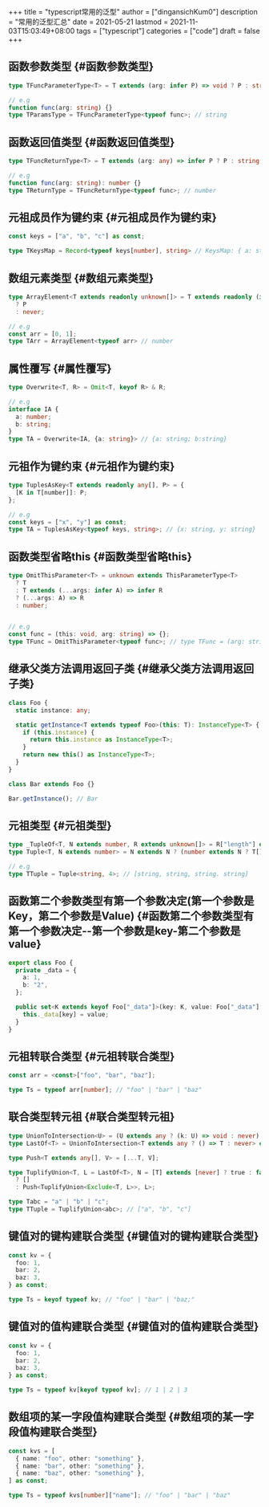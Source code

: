 +++
title = "typescript常用的泛型"
author = ["dingansichKum0"]
description = "常用的泛型汇总"
date = 2021-05-21
lastmod = 2021-11-03T15:03:49+08:00
tags = ["typescript"]
categories = ["code"]
draft = false
+++

## 函数参数类型 {#函数参数类型}

```typescript
type TFuncParameterType<T> = T extends (arg: infer P) => void ? P : string;

// e.g
function func(arg: string) {}
type TParamsType = TFuncParameterType<typeof func>; // string
```


## 函数返回值类型 {#函数返回值类型}

```typescript
type TFuncReturnType<T> = T extends (arg: any) => infer P ? P : string;

// e.g
function func(arg: string): number {}
type TReturnType = TFuncReturnType<typeof func>; // number
```


## 元祖成员作为键约束 {#元祖成员作为键约束}

```typescript
const keys = ["a", "b", "c"] as const;

type TKeysMap = Record<typeof keys[number], string> // KeysMap: { a: string; b: string; c: string; }
```


## 数组元素类型 {#数组元素类型}

```typescript
type ArrayElement<T extends readonly unknown[]> = T extends readonly (infer P)[]
  ? P
  : never;

// e.g
const arr = [0, 1];
type TArr = ArrayElement<typeof arr> // number
```


## 属性覆写 {#属性覆写}

```typescript
type Overwrite<T, R> = Omit<T, keyof R> & R;

// e.g
interface IA {
  a: number;
  b: string;
}
type TA = Overwrite<IA, {a: string}> // {a: string; b:string}
```


## 元祖作为键约束 {#元祖作为键约束}

```typescript
type TuplesAsKey<T extends readonly any[], P> = {
  [K in T[number]]: P;
};

// e.g
const keys = ["x", "y"] as const;
type TA = TuplesAsKey<typeof keys, string>; // {x: string, y: string}
```


## 函数类型省略this {#函数类型省略this}

```typescript
type OmitThisParameter<T> = unknown extends ThisParameterType<T>
  ? T
  : T extends (...args: infer A) => infer R
  ? (...args: A) => R
  : number;


// e.g
const func = (this: void, arg: string) => {};
type TFunc = OmitThisParameter<typeof func>; // type TFunc = (arg: string) => void
```


## 继承父类方法调用返回子类 {#继承父类方法调用返回子类}

```typescript
class Foo {
  static instance: any;

  static getInstance<T extends typeof Foo>(this: T): InstanceType<T> {
    if (this.instance) {
      return this.instance as InstanceType<T>;
    }
    return new this() as InstanceType<T>;
  }
}

class Bar extends Foo {}

Bar.getInstance(); // Bar
```


## 元祖类型 {#元祖类型}

```typescript
type _TupleOf<T, N extends number, R extends unknown[]> = R["length"] extends N ? R : _TupleOf<T, N, [T, ...R]>;
type Tuple<T, N extends number> = N extends N ? (number extends N ? T[] : _TupleOf<T, N, []>) : never;

// e.g
type TTuple = Tuple<string, 4>; // [string, string, string. string]
```


## 函数第二个参数类型有第一个参数决定(第一个参数是Key，第二个参数是Value) {#函数第二个参数类型有第一个参数决定--第一个参数是key-第二个参数是value}

```typescript
export class Foo {
  private _data = {
    a: 1,
    b: "2",
  };

  public set<K extends keyof Foo["_data"]>(key: K, value: Foo["_data"][K]): void {
    this._data[key] = value;
  }
}
```


## 元祖转联合类型 {#元祖转联合类型}

```typescript
const arr = <const>["foo", "bar", "baz"];

type Ts = typeof arr[number]; // "foo" | "bar" | "baz"
```


## 联合类型转元祖 {#联合类型转元祖}

```typescript
type UnionToIntersection<U> = (U extends any ? (k: U) => void : never) extends (k: infer I) => void ? I : never;
type LastOf<T> = UnionToIntersection<T extends any ? () => T : never> extends () => infer R ? R : never;

type Push<T extends any[], V> = [...T, V];

type TuplifyUnion<T, L = LastOf<T>, N = [T] extends [never] ? true : false> = true extends N
  ? []
  : Push<TuplifyUnion<Exclude<T, L>>, L>;

type Tabc = "a" | "b" | "c";
type TTuple = TuplifyUnion<abc>; // ["a", "b", "c"]
```


## 键值对的键构建联合类型 {#键值对的键构建联合类型}

```typescript
const kv = {
  foo: 1,
  bar: 2,
  baz: 3,
} as const;

type Ts = keyof typeof kv; // "foo" | "bar" | "baz;"
```


## 键值对的值构建联合类型 {#键值对的值构建联合类型}

```typescript
const kv = {
  foo: 1,
  bar: 2,
  baz: 3,
} as const;

type Ts = typeof kv[keyof typeof kv]; // 1 | 2 | 3
```


## 数组项的某一字段值构建联合类型 {#数组项的某一字段值构建联合类型}

```typescript
const kvs = [
  { name: "foo", other: "something" },
  { name: "bar", other: "something" },
  { name: "baz", other: "something" },
] as const;

type Ts = typeof kvs[number]["name"]; // "foo" | "bar" | "baz"
```
